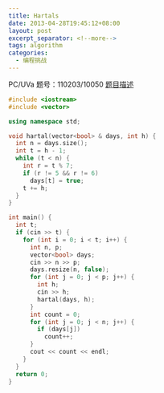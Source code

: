 ```yaml
---
title: Hartals
date: 2013-04-28T19:45:12+08:00
layout: post
excerpt_separator: <!--more-->
tags: algorithm
categories:
  - 编程挑战
---
```

PC/UVa 题号：110203/10050 <a href="http://uva.onlinejudge.org/index.php?option=com_onlinejudge&Itemid=8&category=30&page=show_problem&problem=991" target="_blank">题目描述</a><!--more-->

```cpp
#include <iostream>
#include <vector>

using namespace std;

void hartal(vector<bool> & days, int h) {
  int n = days.size();
  int t = h - 1;
  while (t < n) {
    int r = t % 7;
    if (r != 5 && r != 6)
      days[t] = true;
    t += h;
  }
}

int main() {
  int t;
  if (cin >> t) {
    for (int i = 0; i < t; i++) {
      int n, p;
      vector<bool> days;
      cin >> n >> p;
      days.resize(n, false);
      for (int j = 0; j < p; j++) {
        int h;
        cin >> h;
        hartal(days, h);
      }
      int count = 0;
      for (int j = 0; j < n; j++) {
        if (days[j])
          count++;
      }
      cout << count << endl;
    }
  }
  return 0;
}
```

